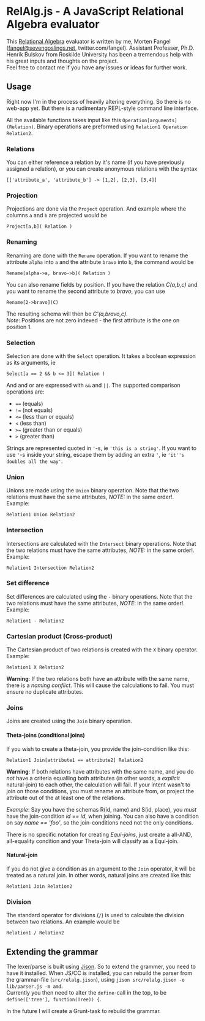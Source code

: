 # RelAlg.js - A JavaScript Relational Algebra evaluator

This [Relational Algebra][relalg] evaluator is written by me, Morten Fangel (fangel@sevengoslings.net, twitter.com/fangel). Assistant Professer, Ph.D. Henrik Bulskov from Roskilde University has been a tremendous help with his great inputs and thoughts on the project.  
Feel free to contact me if you have any issues or ideas for further work.

## Usage

Right now I'm in the process of heavily altering everything. So there is no web-app yet. But there is a rudimentary REPL-style command line interface.

All the available functions takes input like this `Operation[arguments](Relation)`. Binary operations are 
preformed using `Relation1 Operation Relation2`.

### Relations

You can either reference a relation by it's name (if you have previously assigned a relation), or you can create anonymous relations with the syntax

	[['attribute_a', 'attribute_b'] -> [1,2], [2,3], [3,4]]

### Projection

Projections are done via the `Project` operation. And example where the columns `a` and `b` are projected would be

	Project[a,b]( Relation )
	
### Renaming

Renaming are done with the `Rename` operation. If you want to rename the attribute `alpha` into `a` and the attribute `bravo` into `b`, the command would be

	Rename[alpha->a, bravo->b]( Relation )
	
You can also rename fields by position. If you have the relation _C(a,b,c)_ and you want to rename the second attribute to _bravo_, you can use

	Rename[2->bravo](C)
	
The resulting schema will then be _C'(a,bravo,c)_.  
_Note_: Positions are not zero indexed - the first attribute is the one on position 1.
	
### Selection

Selection are done with the `Select` operation. It takes a boolean expression as its arguments, ie

	Select[a == 2 && b <= 3]( Relation )
	
And and or are expressed with `&&` and `||`. The supported comparison operations are:

 * `==` (equals)
 * `!=` (not equals)
 * `<=` (less than or equals)
 * `<` (less than)
 * `>=` (greater than or equals)
 * `>` (greater than)

Strings are represented quoted in `'`-s, ie `'this is a string'`. If you want to use `'`-s inside your string, escape them by adding an extra `'`, ie `'it''s doubles all the way'`.

### Union

Unions are made using the `Union` binary operation. Note that the two relations must have the same attributes, _NOTE:_ in the same order!.  
Example:

	Relation1 Union Relation2
	
### Intersection

Intersections are calculated with the `Intersect` binary operations. Note that the two relations must have the same attributes, _NOTE:_ in the same order!.  
Example:

	Relation1 Intersection Relation2

### Set difference

Set differences are calculated using the `-` binary operations. Note that the two relations must have the same attributes, _NOTE_: in the same order!.  
Example:

	Relation1 - Relation2
	
### Cartesian product (Cross-product)

The Cartesian product of two relations is created with the `X` binary operator.  
Example:

	Relation1 X Relation2
	
**Warning**: If the two relations both have an attribute with the same name, there is a _naming conflict_. 
This will cause the calculations to fail. You must ensure no duplicate attributes.

### Joins

Joins are created using the `Join` binary operation. 

#### Theta-joins (conditional joins)

If you wish to create a theta-join, you provide the join-condition like this:

	Relation1 Join[attribute1 == attribute2] Relation2
	
**Warning**: If both relations have attributes with the same name, and you do _not_ have a criteria equalling 
both attributes (in other words, a _explicit_ natural-join) to each other, the calculation will fail. If 
your intent wasn't to join on those conditions, you must rename an attribute from, or project the attribute out
of the at least one of the relations.

_Example_: Say you have the schemas R(id, name) and S(id, place), you _must_ have the join-condition _id == id_,
when joining. You can also have a condition on say _name == 'foo'_, so the join-conditions need not the 
only conditions.

There is no specific notation for creating _Equi-joins_, just create a all-AND, all-equality condition and
your Theta-join will classify as a Equi-join.

#### Natural-join

If you do not give a condition as an argument to the `Join` operator, it will be treated as a natural join. 
In other words, natural joins are created like this:

	Relation1 Join Relation2
	
### Division

The standard operator for divisions (`/`) is used to calculate the division between two relations.
An example would be

	Relation1 / Relation2

## Extending the grammar

The lexer/parse is built using [Jison][jison]. So to extend the grammer, you need to have it installed.
When JS/CC is installed, you can rebuild the parser from the grammar-file (`src/relalg.jison`), using
`jison src/relalg.jison -o lib/parser.js -m amd`.  
Currently you then need to alter the `define`-call in the top, to be `define(['tree'], function(Tree)) {`.

In the future I will create a Grunt-task to rebuild the grammar.

[relalg]: http://www.wikipedia.org/wiki/Relational_Algebra
[jison]: http://zaach.github.com/jison/